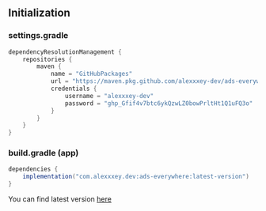 ## Initialization 
### settings.gradle
```groovy
dependencyResolutionManagement {
    repositories {
        maven {
            name = "GitHubPackages"
            url = "https://maven.pkg.github.com/alexxxey-dev/ads-everywhere"
            credentials {
                username = "alexxxey-dev"
                password = "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"
            }
        }
    }
}
```
### build.gradle (app)
```groovy
dependencies {
    implementation("com.alexxxey.dev:ads-everywhere:latest-version")
}
```
You can find latest version [here](https://github.com/alexxxey-dev/ads-everywhere/packages/2155117)